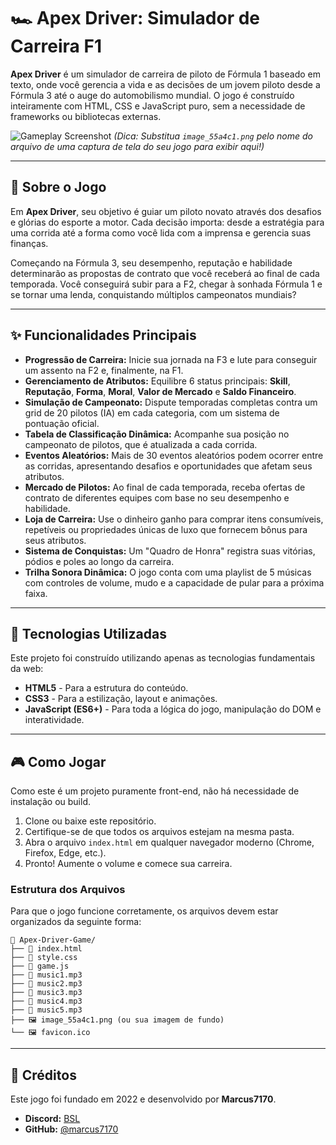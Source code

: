 # 🏎️ Apex Driver: Simulador de Carreira F1

**Apex Driver** é um simulador de carreira de piloto de Fórmula 1 baseado em texto, onde você gerencia a vida e as decisões de um jovem piloto desde a Fórmula 3 até o auge do automobilismo mundial. O jogo é construído inteiramente com HTML, CSS e JavaScript puro, sem a necessidade de frameworks ou bibliotecas externas.

![Gameplay Screenshot](image_55a4c1.png)
*(Dica: Substitua `image_55a4c1.png` pelo nome do arquivo de uma captura de tela do seu jogo para exibir aqui!)*

---

## 📜 Sobre o Jogo

Em **Apex Driver**, seu objetivo é guiar um piloto novato através dos desafios e glórias do esporte a motor. Cada decisão importa: desde a estratégia para uma corrida até a forma como você lida com a imprensa e gerencia suas finanças.

Começando na Fórmula 3, seu desempenho, reputação e habilidade determinarão as propostas de contrato que você receberá ao final de cada temporada. Você conseguirá subir para a F2, chegar à sonhada Fórmula 1 e se tornar uma lenda, conquistando múltiplos campeonatos mundiais?

---

## ✨ Funcionalidades Principais

* **Progressão de Carreira:** Inicie sua jornada na F3 e lute para conseguir um assento na F2 e, finalmente, na F1.
* **Gerenciamento de Atributos:** Equilibre 6 status principais: **Skill**, **Reputação**, **Forma**, **Moral**, **Valor de Mercado** e **Saldo Financeiro**.
* **Simulação de Campeonato:** Dispute temporadas completas contra um grid de 20 pilotos (IA) em cada categoria, com um sistema de pontuação oficial.
* **Tabela de Classificação Dinâmica:** Acompanhe sua posição no campeonato de pilotos, que é atualizada a cada corrida.
* **Eventos Aleatórios:** Mais de 30 eventos aleatórios podem ocorrer entre as corridas, apresentando desafios e oportunidades que afetam seus atributos.
* **Mercado de Pilotos:** Ao final de cada temporada, receba ofertas de contrato de diferentes equipes com base no seu desempenho e habilidade.
* **Loja de Carreira:** Use o dinheiro ganho para comprar itens consumíveis, repetíveis ou propriedades únicas de luxo que fornecem bônus para seus atributos.
* **Sistema de Conquistas:** Um "Quadro de Honra" registra suas vitórias, pódios e poles ao longo da carreira.
* **Trilha Sonora Dinâmica:** O jogo conta com uma playlist de 5 músicas com controles de volume, mudo e a capacidade de pular para a próxima faixa.

---

## 🚀 Tecnologias Utilizadas

Este projeto foi construído utilizando apenas as tecnologias fundamentais da web:

* **HTML5** - Para a estrutura do conteúdo.
* **CSS3** - Para a estilização, layout e animações.
* **JavaScript (ES6+)** - Para toda a lógica do jogo, manipulação do DOM e interatividade.

---

## 🎮 Como Jogar

Como este é um projeto puramente front-end, não há necessidade de instalação ou build.

1.  Clone ou baixe este repositório.
2.  Certifique-se de que todos os arquivos estejam na mesma pasta.
3.  Abra o arquivo `index.html` em qualquer navegador moderno (Chrome, Firefox, Edge, etc.).
4.  Pronto! Aumente o volume e comece sua carreira.

### Estrutura dos Arquivos

Para que o jogo funcione corretamente, os arquivos devem estar organizados da seguinte forma:

```
📁 Apex-Driver-Game/
├── 📄 index.html
├── 📄 style.css
├── 📄 game.js
├── 🎵 music1.mp3
├── 🎵 music2.mp3
├── 🎵 music3.mp3
├── 🎵 music4.mp3
├── 🎵 music5.mp3
├── 🖼️ image_55a4c1.png (ou sua imagem de fundo)
└── 🖼️ favicon.ico
```

---

## 👤 Créditos

Este jogo foi fundado em 2022 e desenvolvido por **Marcus7170**.

* **Discord:** [BSL](https://discord.gg/ZFgy6x42ZG)
* **GitHub:** [@marcus7170](https://github.com/marcus7170)
